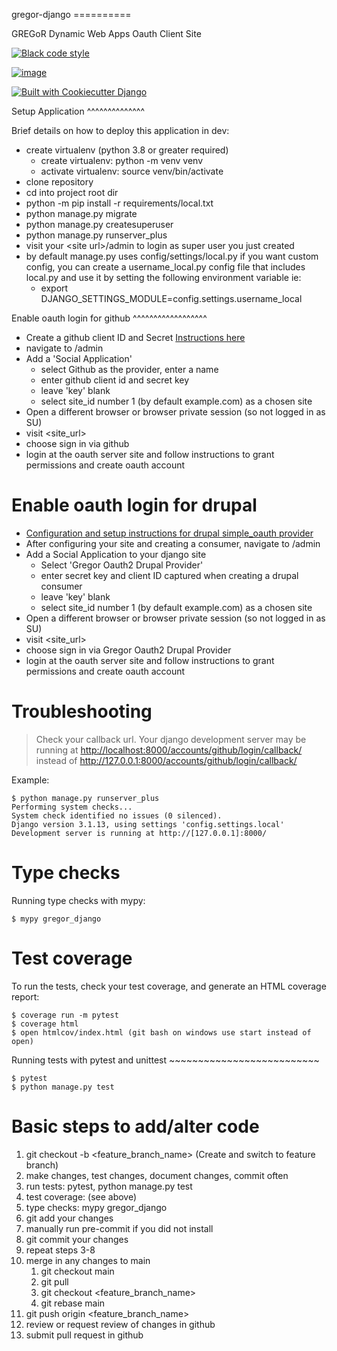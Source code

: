 gregor-django ==========

GREGoR Dynamic Web Apps Oauth Client Site

[![Black code style](https://img.shields.io/badge/code%20style-black-000000.svg)](https://github.com/ambv/black)

[![image](https://img.shields.io/badge/License-MIT-blue.svg)](https://lbesson.mit-license.org/)

[![Built with Cookiecutter Django](https://img.shields.io/badge/built%20with-Cookiecutter%20Django-ff69b4.svg?logo=cookiecutter)](https://github.com/pydanny/cookiecutter-django/)

Setup Application \^\^\^\^\^\^\^\^\^\^\^\^\^\^

Brief details on how to deploy this application in dev:

-   create virtualenv (python 3.8 or greater required)
    -   create virtualenv: python -m venv venv
    -   activate virtualenv: source venv/bin/activate
-   clone repository
-   cd into project root dir
-   python -m pip install -r requirements/local.txt
-   python manage.py migrate
-   python manage.py createsuperuser
-   python manage.py runserver_plus
-   visit your \<site url\>/admin to login as super user you just
    created
-   by default manage.py uses config/settings/local.py if you want
    custom config, you can create a username_local.py config file that
    includes local.py and use it by setting the following environment
    variable ie:
    -   export DJANGO_SETTINGS_MODULE=config.settings.username_local

Enable oauth login for github \^\^\^\^\^\^\^\^\^\^\^\^\^\^\^\^\^\^

-   Create a github client ID and Secret [Instructions
    here](https://django-allauth.readthedocs.io/en/latest/providers.html#github)
-   navigate to /admin
-   Add a \'Social Application\'
    -   select Github as the provider, enter a name
    -   enter github client id and secret key
    -   leave \'key\' blank
    -   select site_id number 1 (by default example.com) as a chosen
        site
-   Open a different browser or browser private session (so not logged
    in as SU)
-   visit \<site_url\>
-   choose sign in via github
-   login at the oauth server site and follow instructions to grant
    permissions and create oauth account

# Enable oauth login for drupal

-   [Configuration and setup instructions for drupal simple_oauth
    provider](gregor_django/gregor_oath_provider/docs/provider.md)
-   After configuring your site and creating a consumer, navigate to
    /admin
-   Add a Social Application to your django site
    -   Select \'Gregor Oauth2 Drupal Provider\'
    -   enter secret key and client ID captured when creating a drupal
        consumer
    -   leave \'key\' blank
    -   select site_id number 1 (by default example.com) as a chosen
        site
-   Open a different browser or browser private session (so not logged
    in as SU)
-   visit \<site_url\>
-   choose sign in via Gregor Oauth2 Drupal Provider
-   login at the oauth server site and follow instructions to grant
    permissions and create oauth account

# Troubleshooting

> Check your callback url. Your django development server may be running
> at <http://localhost:8000/accounts/github/login/callback/> instead of
> <http://127.0.0.1:8000/accounts/github/login/callback/>

Example:

    $ python manage.py runserver_plus
    Performing system checks...
    System check identified no issues (0 silenced).
    Django version 3.1.13, using settings 'config.settings.local'
    Development server is running at http://[127.0.0.1]:8000/

# Type checks

Running type checks with mypy:

    $ mypy gregor_django

# Test coverage

To run the tests, check your test coverage, and generate an HTML
coverage report:

    $ coverage run -m pytest
    $ coverage html
    $ open htmlcov/index.html (git bash on windows use start instead of open)

Running tests with pytest and unittest
\~\~\~\~\~\~\~\~\~\~\~\~\~\~\~\~\~\~\~\~\~\~\~\~\~\~

    $ pytest
    $ python manage.py test

# Basic steps to add/alter code

1.  git checkout -b \<feature_branch_name\> (Create and switch to
    feature branch)
2.  make changes, test changes, document changes, commit often
3.  run tests: pytest, python manage.py test
4.  test coverage: (see above)
5.  type checks: mypy gregor_django
6.  git add your changes
7.  manually run pre-commit if you did not install
8.  git commit your changes
9.  repeat steps 3-8
10. merge in any changes to main
    1. git checkout main
    2. git pull
    3. git checkout \<feature_branch_name\>
    4. git rebase main
10. git push origin \<feature_branch_name\>
11. review or request review of changes in github
12. submit pull request in github

